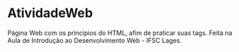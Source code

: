 # AtividadeWeb

Página Web com os principios do HTML, afim de praticar suas tags. 
Feita na Aula de Introdução ao Desenvolvimento Web - IFSC Lages.

